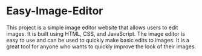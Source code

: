 # Easy-Image-Editor
This project is a simple image editor website that allows users to edit  images. It is built using HTML, CSS, and JavaScript.  The image editor is easy to use and can be used to quickly make basic edits to images. It is a great tool for anyone who wants to quickly improve the look of their images.
